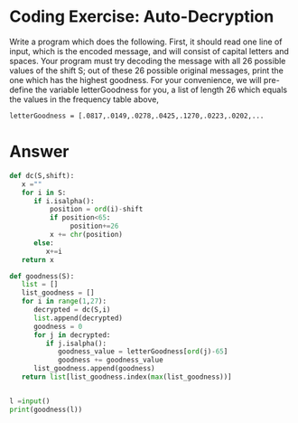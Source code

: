 # Coding Exercise: Auto-Decryption
Write a program which does the following. First, it should read one line of input, which is the encoded message, and will consist of capital letters and spaces. Your program must try decoding the message with all 26 possible values of the shift S; out of these 26 possible original messages, print the one which has the highest goodness.
For your convenience, we will pre-define the variable letterGoodness for you, a list of length 26 which equals the values in the frequency table above,

    letterGoodness = [.0817,.0149,.0278,.0425,.1270,.0223,.0202,...

# Answer
```python
def dc(S,shift):
   x =""
   for i in S:
      if i.isalpha():
          position = ord(i)-shift
          if position<65:
               position+=26
          x += chr(position)
      else:
         x+=i
   return x

def goodness(S):
   list = []
   list_goodness = []
   for i in range(1,27):
      decrypted = dc(S,i)
      list.append(decrypted)
      goodness = 0
      for j in decrypted:
         if j.isalpha():
            goodness_value = letterGoodness[ord(j)-65]
            goodness += goodness_value
      list_goodness.append(goodness)
   return list[list_goodness.index(max(list_goodness))]


l =input()
print(goodness(l))
```
